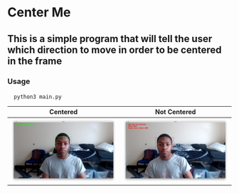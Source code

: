 # Center Me
## This is a simple program that will tell the user which direction to move in order to be centered in the frame

### Usage
```
  python3 main.py
```
Centered                   | Not Centered
:---------------------------------:|:----------------:
![Original Image](images/centered.png) | ![plot](images/not1.png) 

